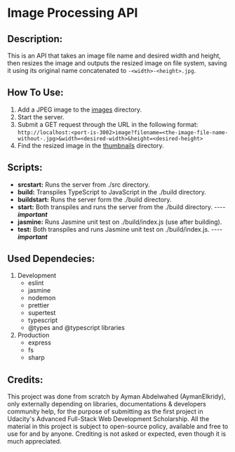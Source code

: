 # Image Processing API

## Description:
This is an API that takes an image file name and desired width and height, then resizes the image and outputs the resized image on file system, saving it using its original name concatenated to `-<width>-<height>.jpg`.

## How To Use:
1. Add a JPEG image to the [images](assets/images/) directory.
2. Start the server.
3. Submit a GET request through the URL in the following format:<br>
   `http://localhost:<port-is-3002>image?filename=<the-image-file-name-without-.jpg>&width=<desired-width>&height=<desired-height>`
4. Find the resized image in the [thumbnails](assets/images/thumbnails/) directory.

## Scripts:
- **srcstart:** Runs the server from ./src directory.
- **build:** Transpiles TypeScript to JavaScript in the ./build directory.
- **buildstart:** Runs the server form the ./build directory.
- **start:** Both transpiles and runs the server from the ./build directory. ---- ***important***
- **jasmine:** Runs Jasmine unit test on ./build/index.js (use after building).
- **test:** Both transpiles and runs Jasmine unit test on ./build/index.js. ---- ***important***

## Used Dependecies:
1. Development
   - eslint
   - jasmine
   - nodemon
   - prettier
   - supertest
   - typescript
   - @types and @typescript libraries
2. Production
   - express
   - fs
   - sharp

## Credits:
This project was done from scratch by Ayman Abdelwahed (AymanElkridy), only externally depending on libraries, documentations & developers community help, for the purpose of submitting as the first project in Udacity's Advanced Full-Stack Web Development Scholarship.
All the material in this project is subject to open-source policy, available and free to use for and by anyone. Crediting is not asked or expected, even though it is much appreciated.
